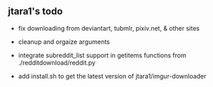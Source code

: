 ## jtara1's todo

* fix downloading from deviantart, tubmlr, pixiv.net, & other sites

* cleanup and orgaize arguments

* integrate subreddit_list support in getitems functions from ./redditdownload/reddit.py

* add install.sh to get the latest version of jtara1/imgur-downloader
